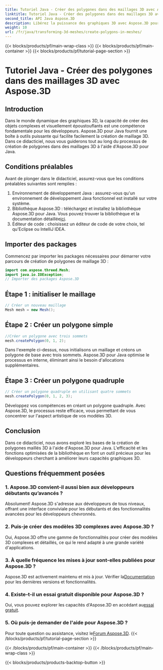 ```yaml
---
title: Tutoriel Java - Créer des polygones dans des maillages 3D avec Aspose.3D
linktitle: Tutoriel Java - Créer des polygones dans des maillages 3D avec Aspose.3D
second_title: API Java Aspose.3D
description: Libérez la puissance des graphiques 3D avec Aspose.3D pour Java. Créez de superbes polygones sans effort. Téléchargez-le maintenant pour une expérience de développement fluide.
weight: 10
url: /fr/java/transforming-3d-meshes/create-polygons-in-meshes/
---
```


{{< blocks/products/pf/main-wrap-class >}}
{{< blocks/products/pf/main-container >}}
{{< blocks/products/pf/tutorial-page-section >}}

# Tutoriel Java - Créer des polygones dans des maillages 3D avec Aspose.3D

## Introduction
Dans le monde dynamique des graphiques 3D, la capacité de créer des objets complexes et visuellement époustouflants est une compétence fondamentale pour les développeurs. Aspose.3D pour Java fournit une boîte à outils puissante qui facilite facilement la création de maillage 3D. Dans ce didacticiel, nous vous guiderons tout au long du processus de création de polygones dans des maillages 3D à l'aide d'Aspose.3D pour Java.
## Conditions préalables
Avant de plonger dans le didacticiel, assurez-vous que les conditions préalables suivantes sont remplies :
1. Environnement de développement Java : assurez-vous qu'un environnement de développement Java fonctionnel est installé sur votre système.
2.  Bibliothèque Aspose.3D : téléchargez et installez la bibliothèque Aspose.3D pour Java. Vous pouvez trouver la bibliothèque et la documentation détaillée[ici](https://reference.aspose.com/3d/java/).
3. Éditeur de code : choisissez un éditeur de code de votre choix, tel qu'Eclipse ou IntelliJ IDEA.
## Importer des packages
Commencez par importer les packages nécessaires pour démarrer votre parcours de création de polygones de maillage 3D :
```java
import com.aspose.threed.Mesh;
import java.io.IOException;
// Importer des packages Aspose.3D
```
## Étape 1 : initialiser le maillage
```java
// Créer un nouveau maillage
Mesh mesh = new Mesh();
```
## Étape 2 : Créer un polygone simple
```java
//Créer un polygone avec trois sommets
mesh.createPolygon(0, 1, 2);
```
Dans l'exemple ci-dessus, nous initialisons un maillage et créons un polygone de base avec trois sommets. Aspose.3D pour Java optimise le processus en interne, éliminant ainsi le besoin d'allocations supplémentaires.
## Étape 3 : Créer un polygone quadruple
```java
// Créer un polygone quadruple en utilisant quatre sommets
mesh.createPolygon(0, 1, 2, 3);
```
Développez vos compétences en créant un polygone quadruple. Avec Aspose.3D, le processus reste efficace, vous permettant de vous concentrer sur l'aspect artistique de vos modèles 3D.
## Conclusion
Dans ce didacticiel, nous avons exploré les bases de la création de polygones maillés 3D à l'aide d'Aspose.3D pour Java. L'efficacité et les fonctions optimisées de la bibliothèque en font un outil précieux pour les développeurs cherchant à améliorer leurs capacités graphiques 3D.
## Questions fréquemment posées
### 1. Aspose.3D convient-il aussi bien aux développeurs débutants qu’avancés ?
Absolument! Aspose.3D s'adresse aux développeurs de tous niveaux, offrant une interface conviviale pour les débutants et des fonctionnalités avancées pour les développeurs chevronnés.
### 2. Puis-je créer des modèles 3D complexes avec Aspose.3D ?
Oui, Aspose.3D offre une gamme de fonctionnalités pour créer des modèles 3D complexes et détaillés, ce qui le rend adapté à une grande variété d'applications.
### 3. À quelle fréquence les mises à jour sont-elles publiées pour Aspose.3D ?
 Aspose.3D est activement maintenu et mis à jour. Vérifier la[Documentation](https://reference.aspose.com/3d/java/) pour les dernières versions et fonctionnalités.
### 4. Existe-t-il un essai gratuit disponible pour Aspose.3D ?
 Oui, vous pouvez explorer les capacités d'Aspose.3D en accédant au[essai gratuit](https://releases.aspose.com/).
### 5. Où puis-je demander de l'aide pour Aspose.3D ?
 Pour toute question ou assistance, visitez le[Forum Aspose.3D](https://forum.aspose.com/c/3d/18).
{{< /blocks/products/pf/tutorial-page-section >}}

{{< /blocks/products/pf/main-container >}}
{{< /blocks/products/pf/main-wrap-class >}}

{{< blocks/products/products-backtop-button >}}
